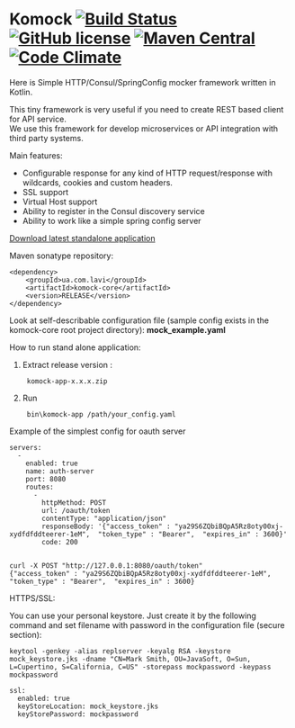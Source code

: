 # Komock [![Build Status](https://travis-ci.org/laviua/komock.svg?branch=master)](https://travis-ci.org/laviua/komock) [![GitHub license](https://img.shields.io/badge/license-Apache%20License%202.0-blue.svg?style=flat)](http://www.apache.org/licenses/LICENSE-2.0) [![Maven Central](https://img.shields.io/maven-central/v/ua.com.lavi/komock-core.svg?style=plastic)]() [![Code Climate](https://codeclimate.com/github/laviua/komock/badges/gpa.svg)](https://codeclimate.com/github/laviua/komock)
Here is Simple HTTP/Consul/SpringConfig mocker framework written in Kotlin.  

This tiny framework is very useful if you need to create REST based client for API service.  
We use this framework for develop microservices or API integration with third party systems.  

Main features:  
- Configurable response for any kind of HTTP request/response with wildcards, cookies and custom headers.
- SSL support
- Virtual Host support
- Ability to register in the Consul discovery service
- Ability to work like a simple spring config server

[Download latest standalone application](https://github.com/laviua/komock/releases/latest)

Maven sonatype repository:

    <dependency>
        <groupId>ua.com.lavi</groupId>
        <artifactId>komock-core</artifactId>
        <version>RELEASE</version>
    </dependency>

Look at self-describable configuration file (sample config exists in the komock-core root project directory):
**mock_example.yaml** 

How to run stand alone application:

1. Extract release version :
    
        komock-app-x.x.x.zip

3. Run

        bin\komock-app /path/your_config.yaml


Example of the simplest config for oauth server

    servers:
      -
        enabled: true
        name: auth-server
        port: 8080
        routes:
          -
            httpMethod: POST
            url: /oauth/token
            contentType: "application/json"
            responseBody: '{"access_token" : "ya29S6ZQbiBQpA5Rz8oty00xj-xydfdfddteerer-1eM",  "token_type" : "Bearer",  "expires_in" : 3600}'
            code: 200
            

    curl -X POST "http://127.0.0.1:8080/oauth/token"
    {"access_token" : "ya29S6ZQbiBQpA5Rz8oty00xj-xydfdfddteerer-1eM",  "token_type" : "Bearer",  "expires_in" : 3600}

HTTPS/SSL:

You can use your personal keystore. Just create it by the following command and set filename with password in the configuration file (secure section):

    keytool -genkey -alias replserver -keyalg RSA -keystore mock_keystore.jks -dname "CN=Mark Smith, OU=JavaSoft, O=Sun, L=Cupertino, S=California, C=US" -storepass mockpassword -keypass mockpassword

    ssl:
      enabled: true
      keyStoreLocation: mock_keystore.jks
      keyStorePassword: mockpassword

